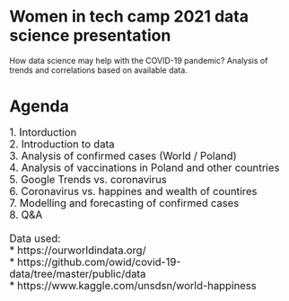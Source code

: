 # Women in tech camp 2021 data science presentation <br>

How data science may help with the COVID-19 pandemic? Analysis of trends and correlations based on available data. <br>

# Agenda<br>
<font size="4">
1. Intorduction<br>
2. Introduction to data<br>
3. Analysis of confirmed cases (World / Poland)<br>
4. Analysis of vaccinations in Poland and other countries<br>
5. Google Trends vs. coronavirus<br>
6. Coronavirus vs. happines and wealth of countires<br>
7. Modelling and forecasting of confirmed cases<br>
8. Q&A<br>
  <br>
 Data used:<br>
* https://ourworldindata.org/ <br>
* https://github.com/owid/covid-19-data/tree/master/public/data <br>
* https://www.kaggle.com/unsdsn/world-happiness <br>
